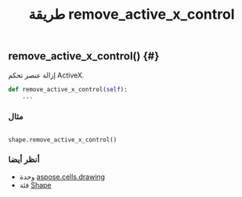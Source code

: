 ﻿---
title: طريقة remove_active_x_control
second_title: Aspose.Cells for Python via .NET API المراجع
description:
type: docs
weight: 150
url: /ar/python-net/aspose.cells.drawing/shape/remove_active_x_control/
is_root: false
---
##  remove_active_x_control() {#}
إزالة عنصر تحكم ActiveX.



```python
def remove_active_x_control(self):
    ...
```



###  مثال

```python

shape.remove_active_x_control()

```



###  أنظر أيضا
* وحدة [aspose.cells.drawing](../../)
* فئة [Shape](/cells/ar/python-net/aspose.cells.drawing/shape)

